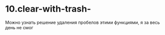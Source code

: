 # 10.clear-with-trash-
Можно узнать решение удаления пробелов этими функциями, я за весь день не смог
